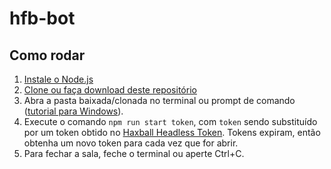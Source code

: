 # hfb-bot
## Como rodar
1. [Instale o Node.js](https://www.alura.com.br/artigos/como-instalar-node-js-windows-linux-macos)
2. [Clone ou faça download deste repositório](https://docs.github.com/pt/repositories/creating-and-managing-repositories/cloning-a-repository)
3. Abra a pasta baixada/clonada no terminal ou prompt de comando ([tutorial para Windows](https://medium.com/@adsonrocha/como-abrir-e-navegar-entre-pastas-com-o-prompt-de-comandos-do-windows-10-68750eae8f47)).
4. Execute o comando `npm run start token`, com `token` sendo substituído por um token obtido no [Haxball Headless Token](https://www.haxball.com/headlesstoken). Tokens expiram, então obtenha um novo token para cada vez que for abrir.
5. Para fechar a sala, feche o terminal ou aperte Ctrl+C.
